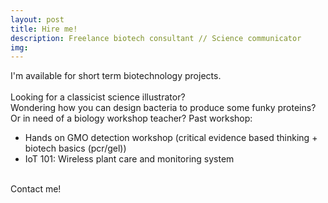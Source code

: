 ```yaml
---
layout: post
title: Hire me!
description: Freelance biotech consultant // Science communicator
img:
---
```

I'm available for short term biotechnology projects.<br>
<br>
Looking for a classicist science illustrator?
<br>
Wondering how you can design bacteria to produce some funky proteins?
<br>
Or in need of a biology workshop teacher?
  Past workshop:
  - Hands on GMO detection workshop (critical evidence based thinking + biotech basics (pcr/gel))
  - IoT 101: Wireless plant care and monitoring system
  

<br>
Contact me!
<br>
